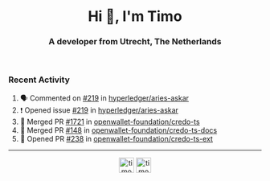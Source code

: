 <h1 align="center">Hi 👋, I'm Timo</h1>
<h3 align="center">A developer from Utrecht, The Netherlands</h3>
<br/>
<!-- https://github.com/rahuldkjain/github-profile-readme-generator --!>

<!--  <p align="left"><img src="https://github-readme-stats.vercel.app/api?username=timoglastra&show_icons=true&count_private=true&" alt="timoglastra" /></p> --!>

<!--
Github language stats
<p align="left"><img src="https://github-readme-stats.vercel.app/api/top-langs/?username=timoglastra&layout=compact" alt="timoglastra" /><p>
-->

<!-- Codestats language stats -->
<!-- <p align="left"><img src="https://codestats-readme.vercel.app/api/top-langs/?username=timoglastra&layout=compact&language_count=12" alt="timoglastra" /><p>    --!>
  
<h3>Recent Activity</h3>

<!--START_SECTION:activity-->
1. 🗣 Commented on [#219](https://github.com/hyperledger/aries-askar/issues/219#issuecomment-1919139523) in [hyperledger/aries-askar](https://github.com/hyperledger/aries-askar)
2. ❗ Opened issue [#219](https://github.com/hyperledger/aries-askar/issues/219) in [hyperledger/aries-askar](https://github.com/hyperledger/aries-askar)
3. 🎉 Merged PR [#1721](https://github.com/openwallet-foundation/credo-ts/pull/1721) in [openwallet-foundation/credo-ts](https://github.com/openwallet-foundation/credo-ts)
4. 🎉 Merged PR [#148](https://github.com/openwallet-foundation/credo-ts-docs/pull/148) in [openwallet-foundation/credo-ts-docs](https://github.com/openwallet-foundation/credo-ts-docs)
5. 💪 Opened PR [#238](https://github.com/openwallet-foundation/credo-ts-ext/pull/238) in [openwallet-foundation/credo-ts-ext](https://github.com/openwallet-foundation/credo-ts-ext)
<!--END_SECTION:activity-->

---

<p align="center">
<a href="https://twitter.com/timoglastra" target="blank"><img align="center" src="https://cdn.jsdelivr.net/npm/simple-icons@3.0.1/icons/twitter.svg" alt="timoglastra" height="30" width="30" /></a>
<a href="https://linkedin.com/in/timoglastra" target="blank"><img align="center" src="https://cdn.jsdelivr.net/npm/simple-icons@3.0.1/icons/linkedin.svg" alt="timoglastra" height="30" width="30" /></a>
</p>



